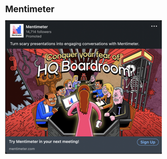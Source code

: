 # Mentimeter

![Screen Shot 2022-10-18 at 9.25.13 PM.png](Mentimeter%200671e0eb091f460f985800a2795ddc17/Screen_Shot_2022-10-18_at_9.25.13_PM.png)